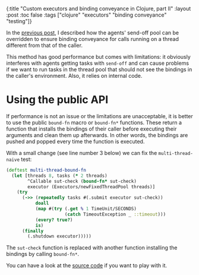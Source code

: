 {:title "Custom executors and binding conveyance in Clojure, part II"
 :layout :post
 :toc false
 :tags  ["clojure" "executors" "binding conveyance" "testing"]}

In the
[previous post](/posts-output/2021-08-09-binding-conveyance-custom-executor/),
I described how the agents' send-off pool can be overridden to ensure binding
conveyance for calls running on a thread different from that of the caller.

This method has good performance but comes with limitations: it obviously
interferes with agents getting tasks with `send-off` and can cause problems if
we want to run tasks in the thread pool that should not see the bindings in the
caller's environment. Also, it relies on internal code.

# Using the public API

If performance is not an issue or the limitations are unacceptable, it is better
to use the public `bound-fn` macro or `bound-fn*` functions. These return a
function that installs the bindings of their caller before executing their
arguments and clean them up afterwards. In other words, the bindings are pushed
and popped every time the function is executed.

With a small change (see line number 3 below) we can fix the
`multi-thread-naive` test:

```clojure
(deftest multi-thread-bound-fn
  (let [threads 8, tasks (* 2 threads)
        ^Callable sut-check (bound-fn* sut-check)
        executor (Executors/newFixedThreadPool threads)]
    (try
      (->> (repeatedly tasks #(.submit executor sut-check))
           doall
           (map #(try (.get % 1 TimeUnit/SECONDS)
                      (catch TimeoutException _ ::timeout)))
           (every? true?)
           is)
      (finally
        (.shutdown executor)))))
```

The `sut-check` function is replaced with another function installing the
bindings by calling `bound-fn*`.

You can have a look at the [source code](https://github.com/bentomi/conveyance)
if you want to play with it.
